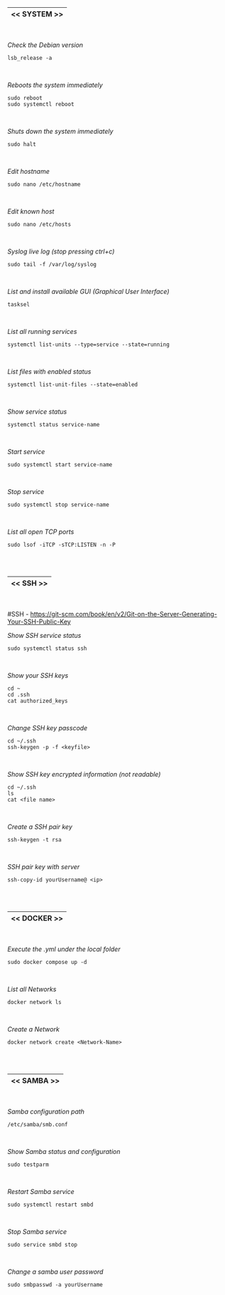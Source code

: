 |<< SYSTEM >>|
|-------------|
<br>

*Check the Debian version*
```
lsb_release -a
```
<br>

*Reboots the system immediately*
```
sudo reboot
sudo systemctl reboot
```
<br>

*Shuts down the system immediately*
```
sudo halt
```
<br>

*Edit hostname*
```
sudo nano /etc/hostname
```
<br>

*Edit known host*
```
sudo nano /etc/hosts
```
<br>

*Syslog live log (stop pressing ctrl+c)* 
```
sudo tail -f /var/log/syslog
```
<br>

*List and install available GUI (Graphical User Interface)*
```
tasksel
```
<br>

*List all running services*
```
systemctl list-units --type=service --state=running
```
<br>

*List files with enabled status*
```
systemctl list-unit-files --state=enabled
```
<br>

*Show service status*
```
systemctl status service-name
```
<br>

*Start service*
```
sudo systemctl start service-name
```
<br>

*Stop service*
```
sudo systemctl stop service-name
```
<br>

*List all open TCP ports*
```
sudo lsof -iTCP -sTCP:LISTEN -n -P
```

<br>
<br>

|<< SSH >>|
|-------------|
<br>

#SSH - https://git-scm.com/book/en/v2/Git-on-the-Server-Generating-Your-SSH-Public-Key

*Show SSH service status*
```
sudo systemctl status ssh
```
<br>

*Show your SSH keys*
```
cd ~
cd .ssh
cat authorized_keys
```
<br>

*Change SSH key passcode*
```
cd ~/.ssh
ssh-keygen -p -f <keyfile>
```
<br>

*Show SSH key encrypted information (not readable)*
```
cd ~/.ssh
ls
cat <file name>
```
<br>

*Create a SSH pair key*
```
ssh-keygen -t rsa
```
<br>

*SSH pair key with server*
```
ssh-copy-id yourUsername@ <ip>
```

<br>
<br>

|<< DOCKER >>|
|-------------|
<br>

*Execute the .yml under the local folder*
```
sudo docker compose up -d
```
<br>

*List all Networks*
```
docker network ls
```
<br>

*Create a Network*
```
docker network create <Network-Name>
```

<br>
<br>

|<< SAMBA >>|
|-------------|
<br>

*Samba configuration path*
```
/etc/samba/smb.conf
```
<br>

*Show Samba status and configuration*
```
sudo testparm
```
<br>

*Restart Samba service*
```
sudo systemctl restart smbd
```
<br>

*Stop Samba service*
```
sudo service smbd stop
```
<br>

*Change a samba user password*
```
sudo smbpasswd -a yourUsername
```
<br>
